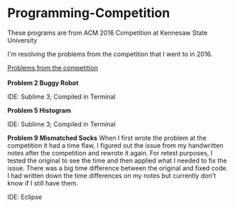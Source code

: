# Programming-Competition
These programs are from ACM 2016 Competition at Kennesaw State University

I'm resolving the problems from the competition that I went to in 2016.

[Problems from the competition](http://serjudging.vanb.org/wp-content/uploads/SER-2016-Problems-D2.pdf) </br></br>
__Problem 2 Buggy Robot__

IDE: Sublime 3; Compiled in Terminal

__Problem 5 Histogram__

IDE: Sublime 3; Compiled in Terminal

__Problem 9 Mismatched Socks__
When I first wrote the problem at the competition it had a time flaw, I figured out the issue from my handwritten notes after the competition and rewrote it again. For retest purposes, I tested the original to see the time and then applied what I needed to fix the issue. There was a big time difference between the original and fixed code. I had written down the time differences on my notes but currently don't know if I still have them. 

IDE: Eclipse
